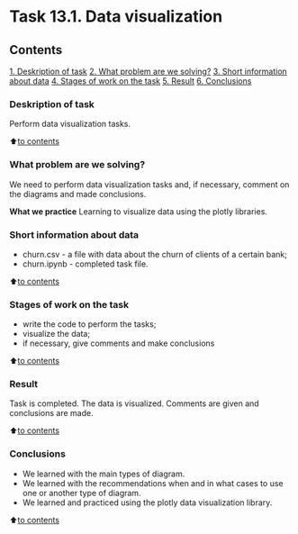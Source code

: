 # Task 13.1. Data visualization

## Contents
[1. Deskription of task](https://github.com/Odomari/homework_sf_data_science/tree/master/task13.1/README.md#Deskription-of-task)
[2. What problem are we solving?](https://github.com/Odomari/homework_sf_data_science/tree/master/task13.1/README.md#What-problem-are-we-solving?)
[3. Short information about data](https://github.com/Odomari/homework_sf_data_science/tree/master/task13.1/README.md#Short-information-about-data)
[4. Stages of work on the task](https://github.com/Odomari/homework_sf_data_science/tree/master/task13.1/README.md#Stages-of-work-on-the-task)
[5. Result](https://github.com/Odomari/homework_sf_data_science/tree/master/task13.1/README.md#Result)
[6. Conclusions](https://github.com/Odomari/homework_sf_data_science/tree/master/task13.1/README.md#Conclusions)

### Deskription of task
Perform data visualization tasks.

:arrow_up:[to contents](https://github.com/Odomari/homework_sf_data_science/tree/master/task13.1/README.md#Contents)

### What problem are we solving?
We need to perform data visualization tasks and, if necessary, comment on the diagrams and made conclusions.

**What we practice**
Learning to visualize data using the plotly libraries.

### Short information about data
- churn.csv - a file with data about the churn of clients of a certain bank;
- churn.ipynb - completed task file.

:arrow_up:[to contents](https://github.com/Odomari/homework_sf_data_science/tree/master/task13.1/README.md#Contents)

### Stages of work on the task
- write the code to perform the tasks;
- visualize the data;
- if necessary, give comments and make conclusions

:arrow_up:[to contents](https://github.com/Odomari/homework_sf_data_science/tree/master/task13.1/README.md#Contents)

### Result
Task is completed. The data is visualized. Comments are given and conclusions are made.

:arrow_up:[to contents](https://github.com/Odomari/homework_sf_data_science/tree/master/task13.1/README.md#Contents)

### Conclusions
- We learned with the main types of diagram.
- We learned with the recommendations when and in what cases to use one or another type of diagram.
- We learned and practiced using the plotly data visualization library.

:arrow_up:[to contents](https://github.com/Odomari/homework_sf_data_science/tree/master/task13.1/README.md#Contents)